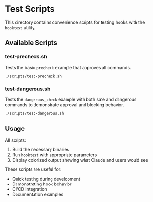 # Test Scripts

This directory contains convenience scripts for testing hooks with the `hooktest` utility.

## Available Scripts

### test-precheck.sh
Tests the basic `precheck` example that approves all commands.

```bash
./scripts/test-precheck.sh
```

### test-dangerous.sh
Tests the `dangerous_check` example with both safe and dangerous commands to demonstrate approval and blocking behavior.

```bash
./scripts/test-dangerous.sh
```


## Usage

All scripts:
1. Build the necessary binaries
2. Run `hooktest` with appropriate parameters
3. Display colorized output showing what Claude and users would see

These scripts are useful for:
- Quick testing during development
- Demonstrating hook behavior
- CI/CD integration
- Documentation examples